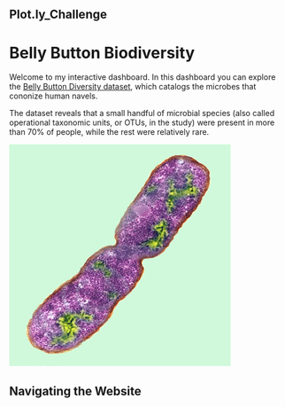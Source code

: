 ## Plot.ly_Challenge

# Belly Button Biodiversity

Welcome to my interactive dashboard. In this dashboard you can explore the [Belly Button Diversity dataset](http://robdunnlab.com/projects/belly-button-biodiversity/), which catalogs the microbes that cononize human navels. 

The dataset reveals that a small handful of microbial species (also called operational taxonomic units, or OTUs, in the study) were present in more than 70% of people, while the rest were relatively rare.

![](bacteria.jpg)

## Navigating the Website





